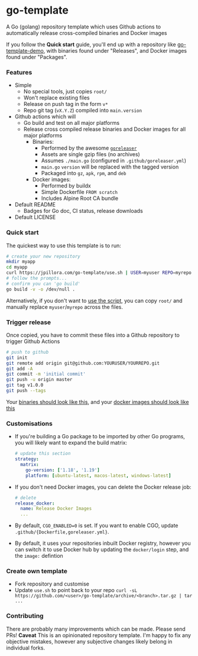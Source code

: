 # go-template

A Go (golang) repository template which uses Github actions to automatically release cross-compiled binaries and Docker images

If you follow the **Quick start** guide, you'll end up with a repository like [go-template-demo](https://github.com/jpillora/go-template-demo), with binaries found under "Releases", and Docker images found under "Packages".

### Features

* Simple
  * No special tools, just copies `root/`
  * Won't replace existing files
  * Release on push tag in the form `v*`
  * Repo git tag (`vX.Y.Z`) compiled into `main.version`
* Github actions which will
  * Go build and test on all major platforms
  * Release cross compiled release binaries and Docker images for all major platforms
    * Binaries:
      * Performed by the awesome [`goreleaser`](https://github.com/goreleaser/goreleaser)
      * Assets are single gzip files (no archives)
      * Assumes `./main.go` (configured in `.github/goreleaser.yml`)
      * `main.go` `version` will be replaced with the tagged version
      * Packaged into `gz`, `apk`, `rpm`, and `deb`
    * Docker images:
      * Performed by buildx
      * Simple Dockerfile `FROM scratch`
      * Includes Alpine Root CA bundle
* Default README
  * Badges for Go doc, CI status, release downloads
* Default LICENSE

### Quick start

The quickest way to use this template is to run:

```sh
# create your new repository
mkdir myapp
cd myapp
curl https://jpillora.com/go-template/use.sh | USER=myuser REPO=myrepo bash
# follow the prompts...
# confirm you can 'go build'
go build -v -o /dev/null .
```

Alternatively, if you don't want to [use the script](use.sh), you can copy `root/` and manually replace `myuser`/`myrepo` across the files.

### Trigger release

Once copied, you have to commit these files into a Github repository to trigger Github Actions

```sh
# push to github
git init
git remote add origin git@github.com:YOURUSER/YOURREPO.git
git add -A
git commit -m 'initial commit'
git push -u origin master
git tag v1.0.0
git push --tags
```

Your [binaries should look like this](https://github.com/jpillora/go-template-demo/releases/latest), and your [docker images should look like this](https://github.com/jpillora/go-template-demo/pkgs/container/go-template-demo)

### Customisations

* If you're building a Go package to be imported by other Go programs, you will likely want to expand the build matrix:

  ```yml
  # update this section
  strategy:
    matrix:
      go-version: ['1.18', '1.19']
      platform: [ubuntu-latest, macos-latest, windows-latest]
  ```

* If you don't need Docker images, you can delete the Docker release job:

  ```yml
  # delete
  release_docker:
    name: Release Docker Images
    ...
  ```

* By default, `CGO_ENABLED=0` is set. If you want to enable CGO, update `.github/{Dockerfile,goreleaser.yml}`.

* By default, it uses your repositories inbuilt Docker registry, however you can switch it to use Docker hub by updating the `docker/login` step, and the `image:` defintion

### Create own template

* Fork repository and customise
* Update `use.sh` to point back to your repo `curl -sL https://github.com/<user>/go-template/archive/<branch>.tar.gz | tar ...`

### Contributing

There are probably many improvements which can be made. Please send PRs! **Caveat** This is an opinionated repository template. I'm happy to fix any objective mistakes, however any subjective changes likely belong in individual forks.

